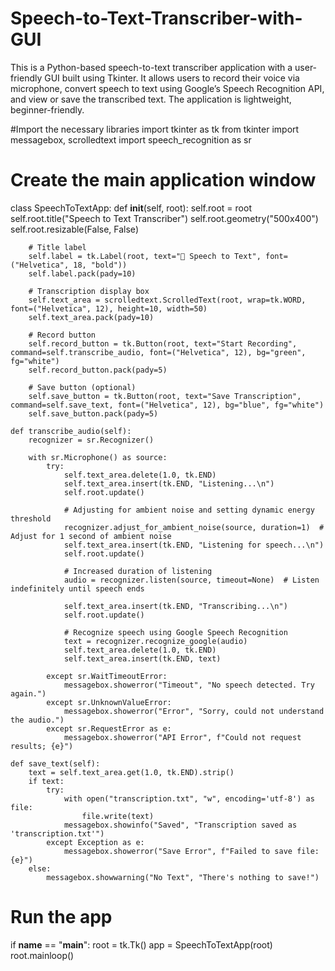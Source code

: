 # Speech-to-Text-Transcriber-with-GUI
This is a Python-based speech-to-text transcriber application with a user-friendly GUI built using Tkinter. It allows users to record their voice via microphone, convert speech to text using Google’s Speech Recognition API, and view or save the transcribed text. The application is lightweight, beginner-friendly.

#Import the necessary libraries 
import tkinter as tk
from tkinter import messagebox, scrolledtext
import speech_recognition as sr

# Create the main application window
class SpeechToTextApp:
    def __init__(self, root):
        self.root = root
        self.root.title("Speech to Text Transcriber")
        self.root.geometry("500x400")
        self.root.resizable(False, False)

        # Title label
        self.label = tk.Label(root, text="🎤 Speech to Text", font=("Helvetica", 18, "bold"))
        self.label.pack(pady=10)

        # Transcription display box
        self.text_area = scrolledtext.ScrolledText(root, wrap=tk.WORD, font=("Helvetica", 12), height=10, width=50)
        self.text_area.pack(pady=10)

        # Record button
        self.record_button = tk.Button(root, text="Start Recording", command=self.transcribe_audio, font=("Helvetica", 12), bg="green", fg="white")
        self.record_button.pack(pady=5)

        # Save button (optional)
        self.save_button = tk.Button(root, text="Save Transcription", command=self.save_text, font=("Helvetica", 12), bg="blue", fg="white")
        self.save_button.pack(pady=5)

    def transcribe_audio(self):
        recognizer = sr.Recognizer()

        with sr.Microphone() as source:
            try:
                self.text_area.delete(1.0, tk.END)
                self.text_area.insert(tk.END, "Listening...\n")
                self.root.update()

                # Adjusting for ambient noise and setting dynamic energy threshold
                recognizer.adjust_for_ambient_noise(source, duration=1)  # Adjust for 1 second of ambient noise
                self.text_area.insert(tk.END, "Listening for speech...\n")
                self.root.update()

                # Increased duration of listening
                audio = recognizer.listen(source, timeout=None)  # Listen indefinitely until speech ends

                self.text_area.insert(tk.END, "Transcribing...\n")
                self.root.update()

                # Recognize speech using Google Speech Recognition
                text = recognizer.recognize_google(audio)
                self.text_area.delete(1.0, tk.END)
                self.text_area.insert(tk.END, text)

            except sr.WaitTimeoutError:
                messagebox.showerror("Timeout", "No speech detected. Try again.")
            except sr.UnknownValueError:
                messagebox.showerror("Error", "Sorry, could not understand the audio.")
            except sr.RequestError as e:
                messagebox.showerror("API Error", f"Could not request results; {e}")

    def save_text(self):
        text = self.text_area.get(1.0, tk.END).strip()
        if text:
            try:
                with open("transcription.txt", "w", encoding='utf-8') as file:
                    file.write(text)
                messagebox.showinfo("Saved", "Transcription saved as 'transcription.txt'")
            except Exception as e:
                messagebox.showerror("Save Error", f"Failed to save file: {e}")
        else:
            messagebox.showwarning("No Text", "There's nothing to save!")

# Run the app
if __name__ == "__main__":
    root = tk.Tk()
    app = SpeechToTextApp(root)
    root.mainloop()
